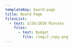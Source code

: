 ```yaml
---
templateKey: board-page
title: Board Page
filesList:
  - text: 3/26/2020 Minutes
    files:
      - text: Budget
        file: /img/2_copy.png
---
```

